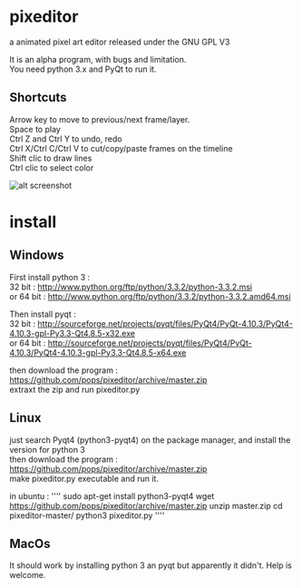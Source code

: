 pixeditor
=========

a animated pixel art editor released under the GNU GPL V3

It is an alpha program, with bugs and limitation.  
You need python 3.x and PyQt to run it.

Shortcuts
------
Arrow key to move to previous/next frame/layer.  
Space to play  
Ctrl Z and Ctrl Y to undo, redo  
Ctrl X/Ctrl C/Ctrl V to cut/copy/paste frames on the timeline  
Shift clic to draw lines  
Ctrl clic to select color  

![alt screenshot](https://raw.github.com/pops/pixeditor/master/screenshot.png "screenshot")


install
======

Windows
------
First install python 3 :  
32 bit : http://www.python.org/ftp/python/3.3.2/python-3.3.2.msi  
or 64 bit : http://www.python.org/ftp/python/3.3.2/python-3.3.2.amd64.msi

Then install pyqt :  
32 bit : http://sourceforge.net/projects/pyqt/files/PyQt4/PyQt-4.10.3/PyQt4-4.10.3-gpl-Py3.3-Qt4.8.5-x32.exe  
or 64 bit : http://sourceforge.net/projects/pyqt/files/PyQt4/PyQt-4.10.3/PyQt4-4.10.3-gpl-Py3.3-Qt4.8.5-x64.exe

then download the program : https://github.com/pops/pixeditor/archive/master.zip  
extraxt the zip and run pixeditor.py


Linux
----
just search Pyqt4 (python3-pyqt4) on the package manager, and install the version for python 3  
then download the program : https://github.com/pops/pixeditor/archive/master.zip  
make pixeditor.py executable and run it.

in ubuntu : 
'''' 
sudo apt-get install python3-pyqt4 
wget https://github.com/pops/pixeditor/archive/master.zip 
unzip master.zip 
cd pixeditor-master/ 
python3 pixeditor.py 
'''' 


MacOs
----
It should work by installing python 3 an pyqt but apparently it didn't.
Help is welcome.

